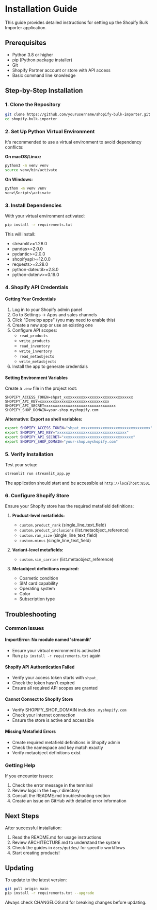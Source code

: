 # Installation Guide

This guide provides detailed instructions for setting up the Shopify Bulk Importer application.

## Prerequisites

- Python 3.8 or higher
- pip (Python package installer)
- Git
- Shopify Partner account or store with API access
- Basic command line knowledge

## Step-by-Step Installation

### 1. Clone the Repository

```bash
git clone https://github.com/yourusername/shopify-bulk-importer.git
cd shopify-bulk-importer
```

### 2. Set Up Python Virtual Environment

It's recommended to use a virtual environment to avoid dependency conflicts:

**On macOS/Linux:**
```bash
python3 -m venv venv
source venv/bin/activate
```

**On Windows:**
```bash
python -m venv venv
venv\Scripts\activate
```

### 3. Install Dependencies

With your virtual environment activated:
```bash
pip install -r requirements.txt
```

This will install:
- streamlit>=1.28.0
- pandas>=2.0.0
- pydantic>=2.0.0
- shopifyapi>=12.0.0
- requests>=2.28.0
- python-dateutil>=2.8.0
- python-dotenv>=0.19.0

### 4. Shopify API Credentials

#### Getting Your Credentials

1. Log in to your Shopify admin panel
2. Go to Settings → Apps and sales channels
3. Click "Develop apps" (you may need to enable this)
4. Create a new app or use an existing one
5. Configure API scopes:
   - `read_products`
   - `write_products`
   - `read_inventory`
   - `write_inventory`
   - `read_metaobjects`
   - `write_metaobjects`
6. Install the app to generate credentials

#### Setting Environment Variables

Create a `.env` file in the project root:

```env
SHOPIFY_ACCESS_TOKEN=shpat_xxxxxxxxxxxxxxxxxxxxxxxxxxxxxxxx
SHOPIFY_API_KEY=xxxxxxxxxxxxxxxxxxxxxxxxxxxxxxxx
SHOPIFY_API_SECRET=xxxxxxxxxxxxxxxxxxxxxxxxxxxxxxxx
SHOPIFY_SHOP_DOMAIN=your-shop.myshopify.com
```

**Alternative: Export as shell variables:**
```bash
export SHOPIFY_ACCESS_TOKEN="shpat_xxxxxxxxxxxxxxxxxxxxxxxxxxxxxxxx"
export SHOPIFY_API_KEY="xxxxxxxxxxxxxxxxxxxxxxxxxxxxxxxx"
export SHOPIFY_API_SECRET="xxxxxxxxxxxxxxxxxxxxxxxxxxxxxxxx"
export SHOPIFY_SHOP_DOMAIN="your-shop.myshopify.com"
```

### 5. Verify Installation

Test your setup:
```bash
streamlit run streamlit_app.py
```

The application should start and be accessible at `http://localhost:8501`

### 6. Configure Shopify Store

Ensure your Shopify store has the required metafield definitions:

1. **Product-level metafields:**
   - `custom.product_rank` (single_line_text_field)
   - `custom.product_inclusions` (list.metaobject_reference)
   - `custom.ram_size` (single_line_text_field)
   - `custom.minus` (single_line_text_field)

2. **Variant-level metafields:**
   - `custom.sim_carrier` (list.metaobject_reference)

3. **Metaobject definitions required:**
   - Cosmetic condition
   - SIM card capability
   - Operating system
   - Color
   - Subscription type

## Troubleshooting

### Common Issues

#### ImportError: No module named 'streamlit'
- Ensure your virtual environment is activated
- Run `pip install -r requirements.txt` again

#### Shopify API Authentication Failed
- Verify your access token starts with `shpat_`
- Check the token hasn't expired
- Ensure all required API scopes are granted

#### Cannot Connect to Shopify Store
- Verify SHOPIFY_SHOP_DOMAIN includes `.myshopify.com`
- Check your internet connection
- Ensure the store is active and accessible

#### Missing Metafield Errors
- Create required metafield definitions in Shopify admin
- Check the namespace and key match exactly
- Verify metaobject definitions exist

### Getting Help

If you encounter issues:
1. Check the error message in the terminal
2. Review logs in the `logs/` directory
3. Consult the README.md troubleshooting section
4. Create an issue on GitHub with detailed error information

## Next Steps

After successful installation:
1. Read the README.md for usage instructions
2. Review ARCHITECTURE.md to understand the system
3. Check the guides in `docs/guides/` for specific workflows
4. Start creating products!

## Updating

To update to the latest version:
```bash
git pull origin main
pip install -r requirements.txt --upgrade
```

Always check CHANGELOG.md for breaking changes before updating.